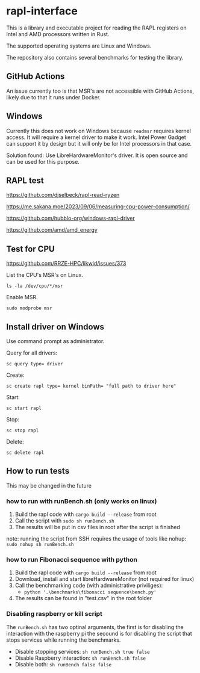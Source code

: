 # rapl-interface

This is a library and executable project for reading the RAPL registers on Intel and AMD processors written in Rust.

The supported operating systems are Linux and Windows.

The repository also contains several benchmarks for testing the library.

## GitHub Actions

An issue currently too is that MSR's are not accessible with GitHub Actions, likely due to that it runs under Docker.

## Windows

Currently this does not work on Windows because `readmsr` requires kernel access. It will require a kernel driver to make it work. Intel Power Gadget can support it by design but it will only be for Intel processors in that case.

Solution found: Use LibreHardwareMonitor's driver. It is open source and can be used for this purpose.

## RAPL test

https://github.com/djselbeck/rapl-read-ryzen

https://me.sakana.moe/2023/09/06/measuring-cpu-power-consumption/

https://github.com/hubblo-org/windows-rapl-driver

https://github.com/amd/amd_energy

## Test for CPU

https://github.com/RRZE-HPC/likwid/issues/373

List the CPU's MSR's on Linux.

`ls -la /dev/cpu/*/msr`

Enable MSR.

`sudo modprobe msr`

## Install driver on Windows

Use command prompt as administrator.

Query for all drivers:

`sc query type= driver`

Create:

`sc create rapl type= kernel binPath= "full path to driver here"`

Start:

`sc start rapl`

Stop:

`sc stop rapl`

Delete:

`sc delete rapl`

## How to run tests
This may be changed in the future

### how to run with runBench.sh (only works on linux)
1. Build the rapl code with `cargo build --release` from root
2. Call the script with `sudo sh runBench.sh`
3. The results will be put in csv files in root after the script is finished 

note: running the script from SSH requires the usage of tools like nohup:
``` sudo nohup sh runBench.sh ```

### how to run Fibonacci sequence with python
1. Build the rapl code with `cargo build --release` from root
2. Download, install and start libreHardwareMonitor (not required for linux)
3. Call the benchmarking code (with administrative priviliges):
    - ``` python '.\benchmarks\fibonacci sequence\bench.py' ```
4. The results can be found in "test.csv" in the root folder

### Disabling raspberry or kill script
The `runBench.sh` has two optinal arguments, the first is for disabling the interaction with the raspberry pi the secound is for disabling the script that stops services while running the benchmarks.

- Disable stopping services: `sh runBench.sh true false`
- Disable Raspberry interaction: `sh runBench.sh false`
- Disable both: `sh runBench false false`
